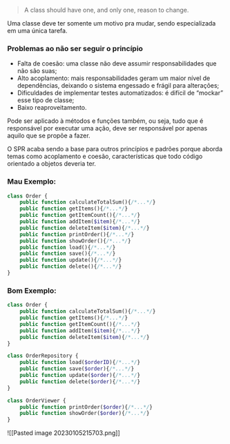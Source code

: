 > A class should have one, and only one, reason to change.

Uma classe deve ter somente um motivo pra mudar, sendo especializada em uma única tarefa.

### Problemas ao não ser seguir o princípio
- Falta de coesão: uma classe não deve assumir responsabilidades que não são suas;
- Alto acoplamento: mais responsabilidades geram um maior nível de dependências, deixando o sistema engessado e frágil para alterações;
- Dificuldades de implementar testes automatizados: é difícil de “mockar” esse tipo de classe;
- Baixo reaproveitamento.

Pode ser aplicado à métodos e funções também, ou seja, tudo que é responsável por executar uma ação, deve ser responsável por apenas aquilo que se propõe a fazer.

O SPR acaba sendo a base para outros princípios e padrões porque aborda temas como acoplamento e coesão, características que todo código orientado a objetos deveria ter.

### Mau Exemplo:
```php
class Order { 
	public function calculateTotalSum(){/*...*/} 
	public function getItems(){/*...*/}
	public function getItemCount(){/*...*/}
	public function addItem($item){/*...*/}
	public function deleteItem($item){/*...*/}
	public function printOrder(){/*...*/}
	public function showOrder(){/*...*/}
	public function load(){/*...*/}
	public function save(){/*...*/}
	public function update(){/*...*/}
	public function delete(){/*...*/}
}
```
### Bom Exemplo:
```php
class Order {
	public function calculateTotalSum(){/*...*/}
	public function getItems(){/*...*/}
	public function getItemCount(){/*...*/}
	public function addItem($item){/*...*/}
	public function deleteItem($item){/*...*/}
} 

class OrderRepository {
	public function load($orderID){/*...*/}
	public function save($order){/*...*/}
	public function update($order){/*...*/}
	public function delete($order){/*...*/}
}

class OrderViewer {
	public function printOrder($order){/*...*/}
	public function showOrder($order){/*...*/}
}
```
![[Pasted image 20230105215703.png]]
